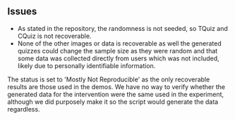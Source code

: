 ## Issues

* As stated in the repository, the randomness is not seeded, so TQuiz and CQuiz is not recoverable.
* None of the other images or data is recoverable as well the generated quizzes could change the sample size as they were random and that some data was collected directly from users which was not included, likely due to personally identifiable information.

The status is set to 'Mostly Not Reproducible' as the only recoverable results are those used in the demos. We have no way to verify whether the generated data for the intervention were the same used in the experiment, although we did purposely make it so the script would generate the data regardless.
